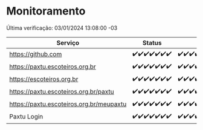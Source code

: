 # Monitoramento

Última verificação: 03/01/2024 13:08:00 -03

|Serviço|Status|Últimas 24h|
|---|---|---|
|https://github.com|<span title="2023-12-27: OK=24">✔️</span><span title="2023-12-28: OK=24">✔️</span><span title="2023-12-29: OK=24">✔️</span><span title="2023-12-30: OK=24">✔️</span><span title="2023-12-31: OK=24">✔️</span><span title="2024-01-01: OK=24">✔️</span><span title="2024-01-02: OK=17">✔️</span>|<span title="02/01/2024 14:04:00 -03 : 200">✔️</span><span title="02/01/2024 15:08:00 -03 : 200">✔️</span><span title="02/01/2024 16:03:00 -03 : 200">✔️</span><span title="02/01/2024 17:06:00 -03 : 200">✔️</span><span title="02/01/2024 18:05:00 -03 : 200">✔️</span><span title="02/01/2024 19:05:00 -03 : 200">✔️</span><span title="02/01/2024 20:05:00 -03 : 200">✔️</span><span title="02/01/2024 21:30:00 -03 : 200">✔️</span><span title="02/01/2024 22:44:00 -03 : 200">✔️</span><span title="02/01/2024 23:19:00 -03 : 200">✔️</span><span title="03/01/2024 00:07:00 -03 : 200">✔️</span><span title="03/01/2024 01:07:00 -03 : 200">✔️</span><span title="03/01/2024 02:06:00 -03 : 200">✔️</span><span title="03/01/2024 03:08:00 -03 : 200">✔️</span><span title="03/01/2024 04:05:00 -03 : 200">✔️</span><span title="03/01/2024 05:08:00 -03 : 200">✔️</span><span title="03/01/2024 06:06:00 -03 : 200">✔️</span><span title="03/01/2024 07:06:00 -03 : 200">✔️</span><span title="03/01/2024 08:03:00 -03 : 200">✔️</span><span title="03/01/2024 09:11:00 -03 : 200">✔️</span><span title="03/01/2024 10:08:00 -03 : 200">✔️</span><span title="03/01/2024 11:05:00 -03 : 200">✔️</span><span title="03/01/2024 12:06:00 -03 : 200">✔️</span><span title="03/01/2024 13:08:00 -03 : 200">✔️</span>|
|https://paxtu.escoteiros.org.br|<span title="2023-12-27: OK=24">✔️</span><span title="2023-12-28: OK=24">✔️</span><span title="2023-12-29: OK=24">✔️</span><span title="2023-12-30: OK=24">✔️</span><span title="2023-12-31: OK=24">✔️</span><span title="2024-01-01: OK=24">✔️</span><span title="2024-01-02: OK=17">✔️</span>|<span title="02/01/2024 14:04:00 -03 : 200">✔️</span><span title="02/01/2024 15:08:00 -03 : 200">✔️</span><span title="02/01/2024 16:03:00 -03 : 200">✔️</span><span title="02/01/2024 17:06:00 -03 : 200">✔️</span><span title="02/01/2024 18:05:00 -03 : 200">✔️</span><span title="02/01/2024 19:05:00 -03 : 200">✔️</span><span title="02/01/2024 20:05:00 -03 : 200">✔️</span><span title="02/01/2024 21:30:00 -03 : 200">✔️</span><span title="02/01/2024 22:44:00 -03 : 200">✔️</span><span title="02/01/2024 23:19:00 -03 : 200">✔️</span><span title="03/01/2024 00:07:00 -03 : 200">✔️</span><span title="03/01/2024 01:07:00 -03 : 200">✔️</span><span title="03/01/2024 02:06:00 -03 : 200">✔️</span><span title="03/01/2024 03:08:00 -03 : 200">✔️</span><span title="03/01/2024 04:05:00 -03 : 200">✔️</span><span title="03/01/2024 05:08:00 -03 : 200">✔️</span><span title="03/01/2024 06:06:00 -03 : 200">✔️</span><span title="03/01/2024 07:06:00 -03 : 200">✔️</span><span title="03/01/2024 08:03:00 -03 : 200">✔️</span><span title="03/01/2024 09:11:00 -03 : 200">✔️</span><span title="03/01/2024 10:08:00 -03 : 200">✔️</span><span title="03/01/2024 11:05:00 -03 : 200">✔️</span><span title="03/01/2024 12:06:00 -03 : 200">✔️</span><span title="03/01/2024 13:08:00 -03 : 200">✔️</span>|
|https://escoteiros.org.br|<span title="2023-12-27: OK=24">✔️</span><span title="2023-12-28: OK=24">✔️</span><span title="2023-12-29: OK=24">✔️</span><span title="2023-12-30: OK=24">✔️</span><span title="2023-12-31: OK=24">✔️</span><span title="2024-01-01: OK=24">✔️</span><span title="2024-01-02: OK=17">✔️</span>|<span title="02/01/2024 14:04:00 -03 : 200">✔️</span><span title="02/01/2024 15:08:00 -03 : 200">✔️</span><span title="02/01/2024 16:03:00 -03 : 200">✔️</span><span title="02/01/2024 17:06:00 -03 : 200">✔️</span><span title="02/01/2024 18:05:00 -03 : 200">✔️</span><span title="02/01/2024 19:05:00 -03 : 200">✔️</span><span title="02/01/2024 20:05:00 -03 : 200">✔️</span><span title="02/01/2024 21:30:00 -03 : 200">✔️</span><span title="02/01/2024 22:44:00 -03 : 200">✔️</span><span title="02/01/2024 23:19:00 -03 : 200">✔️</span><span title="03/01/2024 00:07:00 -03 : 200">✔️</span><span title="03/01/2024 01:07:00 -03 : 200">✔️</span><span title="03/01/2024 02:06:00 -03 : 200">✔️</span><span title="03/01/2024 03:08:00 -03 : 200">✔️</span><span title="03/01/2024 04:05:00 -03 : 200">✔️</span><span title="03/01/2024 05:08:00 -03 : 200">✔️</span><span title="03/01/2024 06:06:00 -03 : 200">✔️</span><span title="03/01/2024 07:06:00 -03 : 200">✔️</span><span title="03/01/2024 08:03:00 -03 : 200">✔️</span><span title="03/01/2024 09:11:00 -03 : 200">✔️</span><span title="03/01/2024 10:08:00 -03 : 200">✔️</span><span title="03/01/2024 11:05:00 -03 : 200">✔️</span><span title="03/01/2024 12:06:00 -03 : 200">✔️</span><span title="03/01/2024 13:08:00 -03 : 200">✔️</span>|
|https://paxtu.escoteiros.org.br/paxtu|<span title="2023-12-27: OK=24">✔️</span><span title="2023-12-28: OK=24">✔️</span><span title="2023-12-29: OK=24">✔️</span><span title="2023-12-30: OK=24">✔️</span><span title="2023-12-31: OK=24">✔️</span><span title="2024-01-01: OK=24">✔️</span><span title="2024-01-02: OK=17">✔️</span>|<span title="02/01/2024 14:04:00 -03 : 200">✔️</span><span title="02/01/2024 15:08:00 -03 : 200">✔️</span><span title="02/01/2024 16:03:00 -03 : 200">✔️</span><span title="02/01/2024 17:06:00 -03 : 200">✔️</span><span title="02/01/2024 18:05:00 -03 : 200">✔️</span><span title="02/01/2024 19:05:00 -03 : 200">✔️</span><span title="02/01/2024 20:05:00 -03 : 200">✔️</span><span title="02/01/2024 21:30:00 -03 : 200">✔️</span><span title="02/01/2024 22:44:00 -03 : 200">✔️</span><span title="02/01/2024 23:19:00 -03 : 200">✔️</span><span title="03/01/2024 00:07:00 -03 : 200">✔️</span><span title="03/01/2024 01:07:00 -03 : 200">✔️</span><span title="03/01/2024 02:06:00 -03 : 200">✔️</span><span title="03/01/2024 03:08:00 -03 : 200">✔️</span><span title="03/01/2024 04:05:00 -03 : 200">✔️</span><span title="03/01/2024 05:08:00 -03 : 200">✔️</span><span title="03/01/2024 06:06:00 -03 : 200">✔️</span><span title="03/01/2024 07:06:00 -03 : 200">✔️</span><span title="03/01/2024 08:03:00 -03 : 200">✔️</span><span title="03/01/2024 09:11:00 -03 : 200">✔️</span><span title="03/01/2024 10:08:00 -03 : 200">✔️</span><span title="03/01/2024 11:05:00 -03 : 200">✔️</span><span title="03/01/2024 12:06:00 -03 : 200">✔️</span><span title="03/01/2024 13:08:00 -03 : 200">✔️</span>|
|https://paxtu.escoteiros.org.br/meupaxtu|<span title="2023-12-27: OK=24">✔️</span><span title="2023-12-28: OK=24">✔️</span><span title="2023-12-29: OK=24">✔️</span><span title="2023-12-30: OK=24">✔️</span><span title="2023-12-31: OK=24">✔️</span><span title="2024-01-01: OK=24">✔️</span><span title="2024-01-02: OK=17">✔️</span>|<span title="02/01/2024 14:04:00 -03 : 200">✔️</span><span title="02/01/2024 15:08:00 -03 : 200">✔️</span><span title="02/01/2024 16:03:00 -03 : 200">✔️</span><span title="02/01/2024 17:06:00 -03 : 200">✔️</span><span title="02/01/2024 18:05:00 -03 : 200">✔️</span><span title="02/01/2024 19:05:00 -03 : 200">✔️</span><span title="02/01/2024 20:05:00 -03 : 200">✔️</span><span title="02/01/2024 21:30:00 -03 : 200">✔️</span><span title="02/01/2024 22:44:00 -03 : 200">✔️</span><span title="02/01/2024 23:19:00 -03 : 200">✔️</span><span title="03/01/2024 00:07:00 -03 : 200">✔️</span><span title="03/01/2024 01:07:00 -03 : 200">✔️</span><span title="03/01/2024 02:06:00 -03 : 200">✔️</span><span title="03/01/2024 03:08:00 -03 : 200">✔️</span><span title="03/01/2024 04:05:00 -03 : 200">✔️</span><span title="03/01/2024 05:08:00 -03 : 200">✔️</span><span title="03/01/2024 06:06:00 -03 : 200">✔️</span><span title="03/01/2024 07:06:00 -03 : 200">✔️</span><span title="03/01/2024 08:03:00 -03 : 200">✔️</span><span title="03/01/2024 09:11:00 -03 : 200">✔️</span><span title="03/01/2024 10:08:00 -03 : 200">✔️</span><span title="03/01/2024 11:05:00 -03 : 200">✔️</span><span title="03/01/2024 12:06:00 -03 : 200">✔️</span><span title="03/01/2024 13:08:00 -03 : 200">✔️</span>|
|Paxtu Login|<span title="2023-12-27: OK=24">✔️</span><span title="2023-12-28: OK=24">✔️</span><span title="2023-12-29: OK=24">✔️</span><span title="2023-12-30: OK=24">✔️</span><span title="2023-12-31: OK=24">✔️</span><span title="2024-01-01: OK=24">✔️</span><span title="2024-01-02: OK=17">✔️</span>|<span title="02/01/2024 14:04:00 -03 : 200">✔️</span><span title="02/01/2024 15:08:00 -03 : 200">✔️</span><span title="02/01/2024 16:03:00 -03 : 200">✔️</span><span title="02/01/2024 17:06:00 -03 : 200">✔️</span><span title="02/01/2024 18:05:00 -03 : 200">✔️</span><span title="02/01/2024 19:05:00 -03 : 200">✔️</span><span title="02/01/2024 20:05:00 -03 : 200">✔️</span><span title="02/01/2024 21:30:00 -03 : 200">✔️</span><span title="02/01/2024 22:44:00 -03 : 200">✔️</span><span title="02/01/2024 23:19:00 -03 : 200">✔️</span><span title="03/01/2024 00:07:00 -03 : 200">✔️</span><span title="03/01/2024 01:07:00 -03 : 200">✔️</span><span title="03/01/2024 02:06:00 -03 : 200">✔️</span><span title="03/01/2024 03:08:00 -03 : 200">✔️</span><span title="03/01/2024 04:05:00 -03 : 200">✔️</span><span title="03/01/2024 05:08:00 -03 : 200">✔️</span><span title="03/01/2024 06:06:00 -03 : 200">✔️</span><span title="03/01/2024 07:06:00 -03 : 200">✔️</span><span title="03/01/2024 08:03:00 -03 : 200">✔️</span><span title="03/01/2024 09:11:00 -03 : 200">✔️</span><span title="03/01/2024 10:08:00 -03 : 200">✔️</span><span title="03/01/2024 11:05:00 -03 : 200">✔️</span><span title="03/01/2024 12:06:00 -03 : 200">✔️</span><span title="03/01/2024 13:08:00 -03 : 200">✔️</span>|
